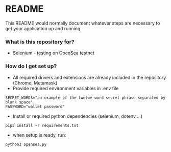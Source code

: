 # README #

This README would normally document whatever steps are necessary to get your application up and running.

### What is this repository for? ###

* Selenium - testing on OpenSea testnet

### How do I get set up? ###

* All required drivers and extensions are already included in the repository (Chrome, Metamask)
* Provide required environment variables in .env file
```
SECRET_WORDS="an example of the twelwe word secret phrase separated by blank space"
PASSWORD="wallet password"
```
* Install or required python dependencies (selenium, dotenv ...)
```
pip3 install -r requirements.txt
```
* when setup is ready, run:
```
python3 opensea.py
```